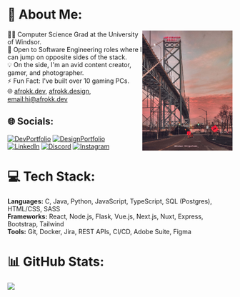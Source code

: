 # 💫 About Me:

<img src="readme_image.jpg" width="40%" align="right">
👨‍🎓 Computer Science Grad at the University of Windsor.<br> 💬 Open to Software Engineering roles where I can jump on opposite sides of the stack. <br>💡 On the side, I'm an avid content creator, gamer, and photographer.<br>⚡ Fun Fact: I've built over 10 gaming PCs. <br> 🌐 <a href="https://afrokk.dev/">afrokk.dev</a>, <a href="https://afrokk.design/">afrokk.design</a>, <a href="mailto:hi@afrokk.dev">email:hi@afrokk.dev</a>

## 🌐 Socials:
 [![DevPortfolio](https://img.shields.io/badge/Dev%20Portfolio-afrokk.dev-red?style=for-the-badge&logo=appreact)](https://afrokk.dev/) [![DesignPortfolio](https://img.shields.io/badge/Design%20Portfolio-afrokk.design-blue?style=for-the-badge&logo=appreact)](https://afrokk.design/) <br />
[![LinkedIn](https://img.shields.io/badge/linkedin-%230077B5.svg?style=for-the-badge&logo=linkedin&logoColor=white)](https://www.linkedin.com/in/afrasiyab-k/) [![Discord](https://img.shields.io/badge/Discord-%235865F2.svg?style=for-the-badge&logo=discord&logoColor=white)](https://discord.com/invite/Afrokk#4056) [![Instagram](https://img.shields.io/badge/Instagram-%23E4405F.svg?style=for-the-badge&logo=Instagram&logoColor=white)](https://www.instagram.com/afrokk_/)

# 💻 Tech Stack:
**Languages:** C, Java, Python, JavaScript, TypeScript, SQL (Postgres), HTML/CSS, SASS  
**Frameworks:** React, Node.js, Flask, Vue.js, Next.js, Nuxt, Express, Bootstrap, Tailwind  
**Tools:** Git, Docker, Jira, REST APIs, CI/CD, Adobe Suite, Figma

# 📊 GitHub Stats:
<!-- ![](https://github-readme-stats.vercel.app/api?username=Afrokk&theme=highcontrast&hide_border=false&include_all_commits=false&count_private=false)<br/> -->
![](https://github-readme-streak-stats.herokuapp.com/?user=Afrokk&theme=highcontrast&hide_border=false)<br/>
<!-- ![](https://github-readme-stats.vercel.app/api/top-langs/?username=Afrokk&theme=highcontrast&hide_border=false&include_all_commits=false&count_private=false&layout=compact) -->
